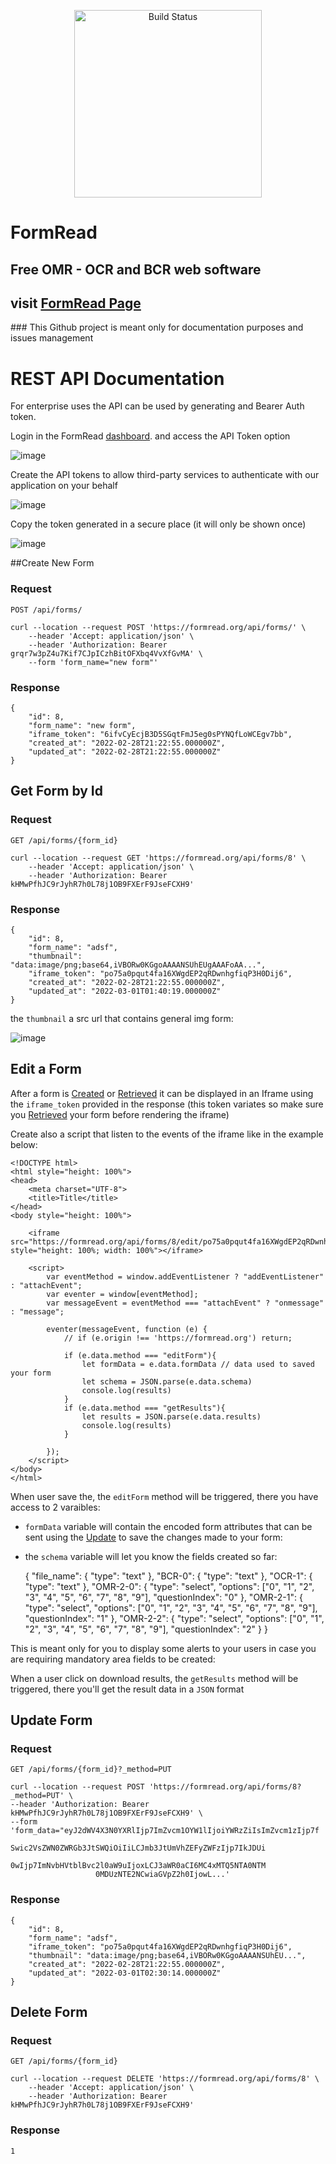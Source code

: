 <p align="center">
<img src="https://lh3.googleusercontent.com/gR6vmCPWsJcXR54DVUtInhIJmreBYEbcU9x3xRZOtMIyNfr_IZDsxWH-lps6vz8js84oR9H9F2PK91iqQKqwdGyr8GRrI_JNpDYFwGcBhEVv79WNnHeioGU3QHiwVxl_A_tyU0pk_w=w2400" alt="Build Status" width="300">
</p>

# FormRead
<h2>Free OMR - OCR and BCR web software 
<h2>visit <a href="https://formread.org/">FormRead Page</a></h2>
### This Github project is meant only for documentation purposes and issues management

# REST API Documentation

For enterprise uses the API can be used by generating and Bearer Auth token.

Login in the FormRead <a href='https://formread.org/dashboard'>dashboard</a>. and access the API Token option

![image](https://user-images.githubusercontent.com/23704874/156108437-7e1ecc1b-5d82-4e47-a08b-31f98e7b525d.png)

Create the API tokens to allow third-party services to authenticate with our application on your behalf

![image](https://user-images.githubusercontent.com/23704874/156108468-d29b4c82-f1d6-4752-ab7f-ce89fd0d4c13.png)

Copy the token generated in a secure place (it will only be shown once)

![image](https://user-images.githubusercontent.com/23704874/156108490-7209c634-0b16-4d6f-8af9-50738382593f.png)


##Create New Form

### Request

`POST /api/forms/`

    curl --location --request POST 'https://formread.org/api/forms/' \
        --header 'Accept: application/json' \
        --header 'Authorization: Bearer grqr7w3pZ4u7Kif7CJpICzhBitOFXbq4VvXfGvMA' \
        --form 'form_name="new form"'

### Response

    {
        "id": 8,
        "form_name": "new form",
        "iframe_token": "6ifvCyEcjB3D5SGqtFmJ5eg0sPYNQfLoWCEgv7bb",
        "created_at": "2022-02-28T21:22:55.000000Z",
        "updated_at": "2022-02-28T21:22:55.000000Z"
    }

## Get Form by Id

### Request

`GET /api/forms/{form_id}`

    curl --location --request GET 'https://formread.org/api/forms/8' \
        --header 'Accept: application/json' \
        --header 'Authorization: Bearer kHMwPfhJC9rJyhR7h0L78j1OB9FXErF9JseFCXH9'

### Response

    {
        "id": 8,
        "form_name": "adsf",
        "thumbnail": "data:image/png;base64,iVBORw0KGgoAAAANSUhEUgAAAFoAA...",
        "iframe_token": "po75a0pqut4fa16XWgdEP2qRDwnhgfiqP3H0Dij6",
        "created_at": "2022-02-28T21:22:55.000000Z",
        "updated_at": "2022-03-01T01:40:19.000000Z"
    }

the `thumbnail` a src url that contains general img form:

![image](https://user-images.githubusercontent.com/23704874/156108528-c63f22b6-3f3b-4e50-899f-3613bcdb0b2f.png)


## Edit a Form

After a form is [Created](#create-New-Form) or [Retrieved](#get-form-by-Id) it can be displayed in an Iframe using the
`iframe_token` provided in the response (this token variates so make sure you [Retrieved](#get-form-by-Id) your form 
before rendering the iframe)

Create also a script that listen to the events of the iframe like in the example below:

    <!DOCTYPE html>
    <html style="height: 100%">
    <head>
        <meta charset="UTF-8">
        <title>Title</title>
    </head>
    <body style="height: 100%">

        <iframe src="https://formread.org/api/forms/8/edit/po75a0pqut4fa16XWgdEP2qRDwnhgfiqP3H0Dij6" style="height: 100%; width: 100%"></iframe>

        <script>
            var eventMethod = window.addEventListener ? "addEventListener" : "attachEvent";
            var eventer = window[eventMethod];
            var messageEvent = eventMethod === "attachEvent" ? "onmessage" : "message";
    
            eventer(messageEvent, function (e) {
                // if (e.origin !== 'https://formread.org') return;
    
                if (e.data.method === "editForm"){
                    let formData = e.data.formData // data used to saved your form
                    let schema = JSON.parse(e.data.schema)
                    console.log(results)
                }
                if (e.data.method === "getResults"){
                    let results = JSON.parse(e.data.results)
                    console.log(results)
                }
    
            });
        </script>
    </body>
    </html>

When user save the, the `editForm` method will be triggered, there you have access to 2 varaibles:

- `formData` variable will contain the encoded form attributes that can be sent using the [Update](#update-form) 
to save the changes made to your form:
- the `schema` variable will let you know the fields created so far:


    {
        "file_name": {
            "type": "text"
        },
        "BCR-0": {
            "type": "text"
        },
        "OCR-1": {
            "type": "text"
        },
        "OMR-2-0": {
            "type": "select",
            "options": ["0", "1", "2", "3", "4", "5", "6", "7", "8", "9"],
            "questionIndex": "0"
        },
        "OMR-2-1": {
            "type": "select",
            "options": ["0", "1", "2", "3", "4", "5", "6", "7", "8", "9"],
            "questionIndex": "1"
        },
        "OMR-2-2": {
            "type": "select",
            "options": ["0", "1", "2", "3", "4", "5", "6", "7", "8", "9"],
            "questionIndex": "2"
        }
    }    

This is meant only for you to display some alerts to your users in case you are requiring mandatory area fields to be 
created:

When a user click on download results, the `getResults` method will be triggered, there you'll get the result data
in a `JSON` format

## Update Form

### Request

`GET /api/forms/{form_id}?_method=PUT`

    curl --location --request POST 'https://formread.org/api/forms/8?_method=PUT' \
    --header 'Authorization: Bearer kHMwPfhJC9rJyhR7h0L78j1OB9FXErF9JseFCXH9' \
    --form 'form_data="eyJ2dWV4X3N0YXRlIjp7ImZvcm1OYW1lIjoiYWRzZiIsImZvcm1zIjp7f
                       Swic2VsZWN0ZWRGb3JtSWQiOiIiLCJmb3JtUmVhZEFyZWFzIjp7IkJDUi
                       0wIjp7ImNvbHVtblBvc2l0aW9uIjoxLCJ3aWR0aCI6MC4xMTQ5NTA0NTM
                       0MDUzNTE2NCwiaGVpZ2h0IjowL...'

### Response

    {
        "id": 8,
        "form_name": "adsf",
        "iframe_token": "po75a0pqut4fa16XWgdEP2qRDwnhgfiqP3H0Dij6",
        "thumbnail": "data:image/png;base64,iVBORw0KGgoAAAANSUhEU...",
        "created_at": "2022-02-28T21:22:55.000000Z",
        "updated_at": "2022-03-01T02:30:14.000000Z"
    }

## Delete Form

### Request

`GET /api/forms/{form_id}`

    curl --location --request DELETE 'https://formread.org/api/forms/8' \
        --header 'Accept: application/json' \
        --header 'Authorization: Bearer kHMwPfhJC9rJyhR7h0L78j1OB9FXErF9JseFCXH9'

### Response

    1



